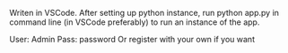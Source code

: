 Writen in VSCode.  After setting up python instance, run python app.py in command line (in VSCode preferably) to run an instance of the app. 

User: Admin Pass: password
Or register with your own if you want

